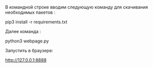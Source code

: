 В командной строке вводим следующую команду для скачивания необходимых пакетов :

pip3 install -r requirements.txt

Далее команда :

python3 webpage.py

Запустить в браузере:

http://127.0.0.1:8888
